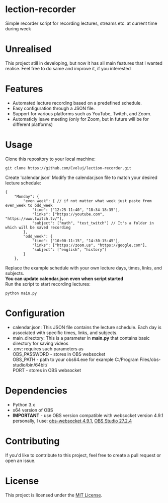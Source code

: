 # lection-recorder
Simple recorder script for recording lectures, streams etc. at current time during week
# Unrealised
This project still in developing, but now it has all main features that I wanted realise. Feel free to do same and improve it, if you interested
# Features
* Automated lecture recording based on a predefined schedule.
* Easy configuration through a JSON file.
* Support for various platforms such as YouTube, Twitch, and Zoom.
* Automaticly leave meeting (only for Zoom, but in future will be for different platforms)

# Usage

Clone this repository to your local machine:


```
git clone https://github.com/Cvoluj/lection-recorder.git
```

Create 'calendar.json'
Modify the calendar.json file to match your desired lecture schedule:

```
{
    "Monday": {
        "even_week": { // if not matter what week just paste from even_week to odd_week
            "time": ["12:25-11:40", "18:34-18:35"],
            "links": ["https://youtube.com", "https://www.twitch.tv/"],
            "subject": ["math", "test_twitch"] // It's a folder in which will be saved recording
        },
        "odd_week": {
            "time": ["10:00-11:15", "14:30-15:45"],
            "links": ["https://zoom.us", "https://google.com"],
            "subject": ["english", "history"]
        }
    },
```

Replace the example schedule with your own lecture days, times, links, and subjects. 
<br> **You can update calendar.json even when script started** <br>
Run the script to start recording lectures:

```
python main.py
```

# Configuration
* calendar.json: This JSON file contains the lecture schedule. Each day is associated with specific times, links, and subjects.
* main_directory: This is a parameter in **main.py** that contains basic directory for saving videos
* .env: requires such parameters as <br>
OBS_PASSWORD - stores in OBS websocket <br>
OBS_PATH - path to your obs64.exe for example C:/Program Files/obs-studio/bin/64bit/ <br> 
PORT - stores in OBS websocket
# Dependencies
* Python 3.x
* x64 version of OBS
* **IMPORTANT** - use OBS version compatible with websocket version 4.9.1
personally, I use: 
    [obs-websocket 4.9.1](https://github.com/obsproject/obs-websocket/releases/tag/4.9.1), 
    [OBS Studio 27.2.4](https://github.com/obsproject/obs-studio/releases/tag/27.2.4)

# Contributing
If you'd like to contribute to this project, feel free to create a pull request or open an issue.

# License
This project is licensed under the [MIT License](https://choosealicense.com/licenses/mit/).



